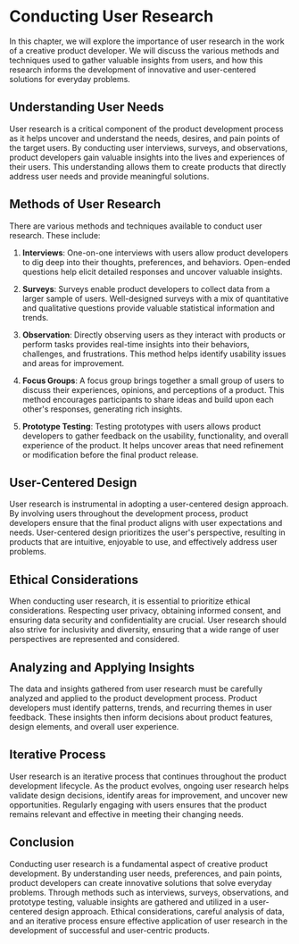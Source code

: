 # Conducting User Research

In this chapter, we will explore the importance of user research in the work of a creative product developer. We will discuss the various methods and techniques used to gather valuable insights from users, and how this research informs the development of innovative and user-centered solutions for everyday problems.

## Understanding User Needs

User research is a critical component of the product development process as it helps uncover and understand the needs, desires, and pain points of the target users. By conducting user interviews, surveys, and observations, product developers gain valuable insights into the lives and experiences of their users. This understanding allows them to create products that directly address user needs and provide meaningful solutions.

## Methods of User Research

There are various methods and techniques available to conduct user research. These include:

1. **Interviews**: One-on-one interviews with users allow product developers to dig deep into their thoughts, preferences, and behaviors. Open-ended questions help elicit detailed responses and uncover valuable insights.
    
2. **Surveys**: Surveys enable product developers to collect data from a larger sample of users. Well-designed surveys with a mix of quantitative and qualitative questions provide valuable statistical information and trends.
    
3. **Observation**: Directly observing users as they interact with products or perform tasks provides real-time insights into their behaviors, challenges, and frustrations. This method helps identify usability issues and areas for improvement.
    
4. **Focus Groups**: A focus group brings together a small group of users to discuss their experiences, opinions, and perceptions of a product. This method encourages participants to share ideas and build upon each other's responses, generating rich insights.
    
5. **Prototype Testing**: Testing prototypes with users allows product developers to gather feedback on the usability, functionality, and overall experience of the product. It helps uncover areas that need refinement or modification before the final product release.
    

## User-Centered Design

User research is instrumental in adopting a user-centered design approach. By involving users throughout the development process, product developers ensure that the final product aligns with user expectations and needs. User-centered design prioritizes the user's perspective, resulting in products that are intuitive, enjoyable to use, and effectively address user problems.

## Ethical Considerations

When conducting user research, it is essential to prioritize ethical considerations. Respecting user privacy, obtaining informed consent, and ensuring data security and confidentiality are crucial. User research should also strive for inclusivity and diversity, ensuring that a wide range of user perspectives are represented and considered.

## Analyzing and Applying Insights

The data and insights gathered from user research must be carefully analyzed and applied to the product development process. Product developers must identify patterns, trends, and recurring themes in user feedback. These insights then inform decisions about product features, design elements, and overall user experience.

## Iterative Process

User research is an iterative process that continues throughout the product development lifecycle. As the product evolves, ongoing user research helps validate design decisions, identify areas for improvement, and uncover new opportunities. Regularly engaging with users ensures that the product remains relevant and effective in meeting their changing needs.

## Conclusion

Conducting user research is a fundamental aspect of creative product development. By understanding user needs, preferences, and pain points, product developers can create innovative solutions that solve everyday problems. Through methods such as interviews, surveys, observations, and prototype testing, valuable insights are gathered and utilized in a user-centered design approach. Ethical considerations, careful analysis of data, and an iterative process ensure effective application of user research in the development of successful and user-centric products.
